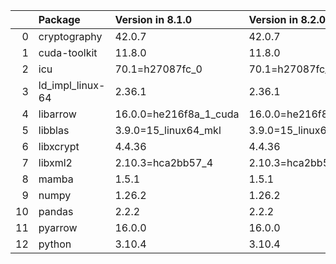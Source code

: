<!-- markdown-link-check-disable -->

|    | Package          | Version in 8.1.0       | Version in 8.2.0       | Status   |
|---:|:-----------------|:-----------------------|:-----------------------|:---------|
|  0 | cryptography     | 42.0.7                 | 42.0.7                 |          |
|  1 | cuda-toolkit     | 11.8.0                 | 11.8.0                 |          |
|  2 | icu              | 70.1=h27087fc_0        | 70.1=h27087fc_0        |          |
|  3 | ld_impl_linux-64 | 2.36.1                 | 2.36.1                 |          |
|  4 | libarrow         | 16.0.0=he216f8a_1_cuda | 16.0.0=he216f8a_1_cuda |          |
|  5 | libblas          | 3.9.0=15_linux64_mkl   | 3.9.0=15_linux64_mkl   |          |
|  6 | libxcrypt        | 4.4.36                 | 4.4.36                 |          |
|  7 | libxml2          | 2.10.3=hca2bb57_4      | 2.10.3=hca2bb57_4      |          |
|  8 | mamba            | 1.5.1                  | 1.5.1                  |          |
|  9 | numpy            | 1.26.2                 | 1.26.2                 |          |
| 10 | pandas           | 2.2.2                  | 2.2.2                  |          |
| 11 | pyarrow          | 16.0.0                 | 16.0.0                 |          |
| 12 | python           | 3.10.4                 | 3.10.4                 |          |